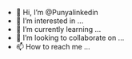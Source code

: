 - 👋 Hi, I’m @Punyalinkedin
- 👀 I’m interested in ...
- 🌱 I’m currently learning ...
- 💞️ I’m looking to collaborate on ...
- 📫 How to reach me ...

<!---
Punyalinkedin/Punyalinkedin is a ✨ special ✨ repository because its `README.md` (this file) appears on your GitHub profile.
You can click the Preview link to take a look at your changes.
--->
